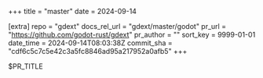+++
title = "master"
date = 2024-09-14

[extra]
repo = "gdext"
docs_rel_url = "gdext/master/godot"
pr_url = "https://github.com/godot-rust/gdext"
pr_author = ""
sort_key = 9999-01-01
date_time = 2024-09-14T08:03:38Z
commit_sha = "cdf6c5c7c5e42c3a5fc8846ad95a217952a0afb5"
+++

$PR_TITLE
